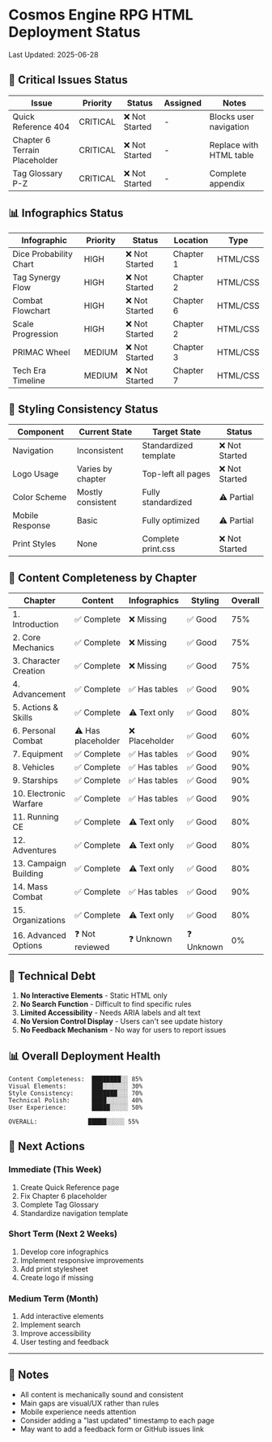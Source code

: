 # Cosmos Engine RPG HTML Deployment Status

Last Updated: 2025-06-28

## 🚨 Critical Issues Status

| Issue | Priority | Status | Assigned | Notes |
|-------|----------|--------|----------|-------|
| Quick Reference 404 | CRITICAL | ❌ Not Started | - | Blocks user navigation |
| Chapter 6 Terrain Placeholder | CRITICAL | ❌ Not Started | - | Replace with HTML table |
| Tag Glossary P-Z | CRITICAL | ❌ Not Started | - | Complete appendix |

## 📊 Infographics Status

| Infographic | Priority | Status | Location | Type |
|-------------|----------|--------|----------|------|
| Dice Probability Chart | HIGH | ❌ Not Started | Chapter 1 | HTML/CSS |
| Tag Synergy Flow | HIGH | ❌ Not Started | Chapter 2 | HTML/CSS |
| Combat Flowchart | HIGH | ❌ Not Started | Chapter 6 | HTML/CSS |
| Scale Progression | HIGH | ❌ Not Started | Chapter 2 | HTML/CSS |
| PRIMAC Wheel | MEDIUM | ❌ Not Started | Chapter 3 | HTML/CSS |
| Tech Era Timeline | MEDIUM | ❌ Not Started | Chapter 7 | HTML/CSS |

## 🎨 Styling Consistency Status

| Component | Current State | Target State | Status |
|-----------|--------------|--------------|--------|
| Navigation | Inconsistent | Standardized template | ❌ Not Started |
| Logo Usage | Varies by chapter | Top-left all pages | ❌ Not Started |
| Color Scheme | Mostly consistent | Fully standardized | ⚠️ Partial |
| Mobile Response | Basic | Fully optimized | ⚠️ Partial |
| Print Styles | None | Complete print.css | ❌ Not Started |

## 📝 Content Completeness by Chapter

| Chapter | Content | Infographics | Styling | Overall |
|---------|---------|--------------|---------|---------|
| 1. Introduction | ✅ Complete | ❌ Missing | ✅ Good | 75% |
| 2. Core Mechanics | ✅ Complete | ❌ Missing | ✅ Good | 75% |
| 3. Character Creation | ✅ Complete | ❌ Missing | ✅ Good | 75% |
| 4. Advancement | ✅ Complete | ✅ Has tables | ✅ Good | 90% |
| 5. Actions & Skills | ✅ Complete | ⚠️ Text only | ✅ Good | 80% |
| 6. Personal Combat | ⚠️ Has placeholder | ❌ Placeholder | ✅ Good | 60% |
| 7. Equipment | ✅ Complete | ✅ Has tables | ✅ Good | 90% |
| 8. Vehicles | ✅ Complete | ✅ Has tables | ✅ Good | 90% |
| 9. Starships | ✅ Complete | ✅ Has tables | ✅ Good | 90% |
| 10. Electronic Warfare | ✅ Complete | ✅ Has tables | ✅ Good | 90% |
| 11. Running CE | ✅ Complete | ⚠️ Text only | ✅ Good | 80% |
| 12. Adventures | ✅ Complete | ⚠️ Text only | ✅ Good | 80% |
| 13. Campaign Building | ✅ Complete | ⚠️ Text only | ✅ Good | 80% |
| 14. Mass Combat | ✅ Complete | ✅ Has tables | ✅ Good | 90% |
| 15. Organizations | ✅ Complete | ⚠️ Text only | ✅ Good | 80% |
| 16. Advanced Options | ❓ Not reviewed | ❓ Unknown | ❓ Unknown | 0% |

## 🔧 Technical Debt

1. **No Interactive Elements** - Static HTML only
2. **No Search Function** - Difficult to find specific rules
3. **Limited Accessibility** - Needs ARIA labels and alt text
4. **No Version Control Display** - Users can't see update history
5. **No Feedback Mechanism** - No way for users to report issues

## 📊 Overall Deployment Health

```
Content Completeness:  ████████░░ 85%
Visual Elements:       ███░░░░░░░ 30%
Style Consistency:     ███████░░░ 70%
Technical Polish:      ████░░░░░░ 40%
User Experience:       █████░░░░░ 50%

OVERALL:              █████░░░░░ 55%
```

## 🎯 Next Actions

### Immediate (This Week)
1. Create Quick Reference page
2. Fix Chapter 6 placeholder
3. Complete Tag Glossary
4. Standardize navigation template

### Short Term (Next 2 Weeks)
1. Develop core infographics
2. Implement responsive improvements
3. Add print stylesheet
4. Create logo if missing

### Medium Term (Month)
1. Add interactive elements
2. Implement search
3. Improve accessibility
4. User testing and feedback

---

## 📝 Notes

- All content is mechanically sound and consistent
- Main gaps are visual/UX rather than rules
- Mobile experience needs attention
- Consider adding a "last updated" timestamp to each page
- May want to add a feedback form or GitHub issues link